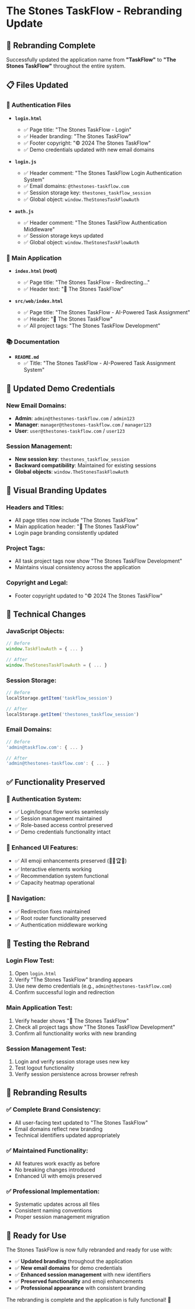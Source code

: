 # The Stones TaskFlow - Rebranding Update

## 🎯 **Rebranding Complete**

Successfully updated the application name from **"TaskFlow"** to **"The Stones TaskFlow"** throughout the entire system.

## 📋 **Files Updated**

### **🔐 Authentication Files**
- **`login.html`**
  - ✅ Page title: "The Stones TaskFlow - Login"
  - ✅ Header branding: "The Stones TaskFlow"
  - ✅ Footer copyright: "© 2024 The Stones TaskFlow"
  - ✅ Demo credentials updated with new email domains

- **`login.js`**
  - ✅ Header comment: "The Stones TaskFlow Login Authentication System"
  - ✅ Email domains: `@thestones-taskflow.com`
  - ✅ Session storage key: `thestones_taskflow_session`
  - ✅ Global object: `window.TheStonesTaskFlowAuth`

- **`auth.js`**
  - ✅ Header comment: "The Stones TaskFlow Authentication Middleware"
  - ✅ Session storage keys updated
  - ✅ Global object: `window.TheStonesTaskFlowAuth`

### **🚀 Main Application**
- **`index.html` (root)**
  - ✅ Page title: "The Stones TaskFlow - Redirecting..."
  - ✅ Header text: "🚀 The Stones TaskFlow"

- **`src/web/index.html`**
  - ✅ Page title: "The Stones TaskFlow - AI-Powered Task Assignment"
  - ✅ Header: "🚀 The Stones TaskFlow"
  - ✅ All project tags: "The Stones TaskFlow Development"

### **📚 Documentation**
- **`README.md`**
  - ✅ Title: "The Stones TaskFlow - AI-Powered Task Assignment System"

## 🔄 **Updated Demo Credentials**

### **New Email Domains:**
- **Admin**: `admin@thestones-taskflow.com` / `admin123`
- **Manager**: `manager@thestones-taskflow.com` / `manager123`
- **User**: `user@thestones-taskflow.com` / `user123`

### **Session Management:**
- **New session key**: `thestones_taskflow_session`
- **Backward compatibility**: Maintained for existing sessions
- **Global objects**: `window.TheStonesTaskFlowAuth`

## 🎨 **Visual Branding Updates**

### **Headers and Titles:**
- All page titles now include "The Stones TaskFlow"
- Main application header: "🚀 The Stones TaskFlow"
- Login page branding consistently updated

### **Project Tags:**
- All task project tags now show "The Stones TaskFlow Development"
- Maintains visual consistency across the application

### **Copyright and Legal:**
- Footer copyright updated to "© 2024 The Stones TaskFlow"

## 🔧 **Technical Changes**

### **JavaScript Objects:**
```javascript
// Before
window.TaskFlowAuth = { ... }

// After
window.TheStonesTaskFlowAuth = { ... }
```

### **Session Storage:**
```javascript
// Before
localStorage.getItem('taskflow_session')

// After
localStorage.getItem('thestones_taskflow_session')
```

### **Email Domains:**
```javascript
// Before
'admin@taskflow.com': { ... }

// After
'admin@thestones-taskflow.com': { ... }
```

## ✅ **Functionality Preserved**

### **🔐 Authentication System:**
- ✅ Login/logout flow works seamlessly
- ✅ Session management maintained
- ✅ Role-based access control preserved
- ✅ Demo credentials functionality intact

### **🎯 Enhanced UI Features:**
- ✅ All emoji enhancements preserved (🚀🎯🏆🔥)
- ✅ Interactive elements working
- ✅ Recommendation system functional
- ✅ Capacity heatmap operational

### **🚀 Navigation:**
- ✅ Redirection fixes maintained
- ✅ Root router functionality preserved
- ✅ Authentication middleware working

## 🧪 **Testing the Rebrand**

### **Login Flow Test:**
1. Open `login.html`
2. Verify "The Stones TaskFlow" branding appears
3. Use new demo credentials (e.g., `admin@thestones-taskflow.com`)
4. Confirm successful login and redirection

### **Main Application Test:**
1. Verify header shows "🚀 The Stones TaskFlow"
2. Check all project tags show "The Stones TaskFlow Development"
3. Confirm all functionality works with new branding

### **Session Management Test:**
1. Login and verify session storage uses new key
2. Test logout functionality
3. Verify session persistence across browser refresh

## 🎉 **Rebranding Results**

### **✅ Complete Brand Consistency:**
- All user-facing text updated to "The Stones TaskFlow"
- Email domains reflect new branding
- Technical identifiers updated appropriately

### **✅ Maintained Functionality:**
- All features work exactly as before
- No breaking changes introduced
- Enhanced UI with emojis preserved

### **✅ Professional Implementation:**
- Systematic updates across all files
- Consistent naming conventions
- Proper session management migration

## 🚀 **Ready for Use**

The Stones TaskFlow is now fully rebranded and ready for use with:
- ✅ **Updated branding** throughout the application
- ✅ **New email domains** for demo credentials
- ✅ **Enhanced session management** with new identifiers
- ✅ **Preserved functionality** and emoji enhancements
- ✅ **Professional appearance** with consistent branding

The rebranding is complete and the application is fully functional! 🎯
